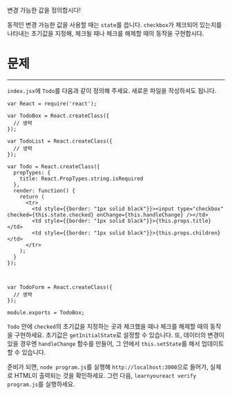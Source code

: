 변경 가능한 값을 정의합시다!

동적인 변경 가능한 값을 사용할 때는 `state`를 씁니다.
`checkbox`가 체크되어 있는지를 나타내는 초기값을 지정해, 체크될 때나 체크를 해제할 때의 동작을 구현합시다.

# 문제
---

`index.jsx`에 `Todo`를 다음과 같이 정의해 주세요.
새로운 파일을 작성하셔도 됩니다.


```
var React = require('react');

var TodoBox = React.createClass({
  // 생략
});

var TodoList = React.createClass({
  // 생략
});

var Todo = React.createClass({
  propTypes: {
    title: React.PropTypes.string.isRequired
  },
  render: function() {
    return (
      <tr>
        <td style={{border: "1px solid black"}}><input type="checkbox" checked={this.state.checked} onChange={this.handleChange} /></td>
        <td style={{border: "1px solid black"}}>{this.props.title}</td>
        <td style={{border: "1px solid black"}}>{this.props.children}</td>
      </tr>
    );
  }
});



var TodoForm = React.createClass({
  // 생략
});

module.exports = TodoBox;
```

`Todo` 안에 `checked`의 초기값을 지정하는 곳과 체크했을 때나 체크를 해제할 때의 동작을 구현하세요.
초기값은 `getInitialState`로 설정할 수 있습니다.
또, 데이터의 변경이 있을 경우엔 `handleChange` 함수를 만들어, 그 안에서 `this.setState`를 해서 업데이트 할 수 있습니다.


준비가 되면, `node program.js`를 실행해 `http://localhost:3000`으로 들어가, 실제로 HTML이 출력되는 것을 확인하세요.
그런 다음, `learnyoureact verify program.js`를 실행하세요.
